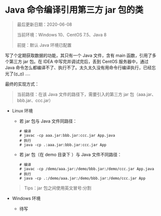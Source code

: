 # Java 命令编译引用第三方 jar 包的类

> 最后更新日期：2020-06-08
>
> 当前环境：Windows 10、CentOS 7.5、Java 8
>
> 前提：默认 Java 环境已配置

写了个定期获取数据的功能，其只有一个 Java 文件，含有 main 函数，引用了多个第三方 jar 包。在 IDEA 中写完并调试完后，丢到 CentOS 服务器中，通过 Java 命令怎么都编译不了、执行不了。太久太久没有用命令行编译执行，已经忘光了(ಥ_ಥ) ....

最终的实现方式：

> 当前路径：在该 Java 文件的路径下，需要引入的第三方 jar 包（aaa.jar、bbb.jar、ccc.jar）

- Linux 环境

  - 若 jar 包与 Java 文件同路径：

    ```shell
    # 编译
    # javac -cp aaa.jar:bbb.jar:ccc.jar App.java
    # 执行
    # java -cp .:aaa.jar:bbb.jar:ccc.jar App
    ```

  - 若 jar 包（在 demo 目录下 ）与 Java 文件不同路径：

    ```shell
    # 编译
    # javac -cp /demo/aaa.jar:/demo/bbb.jar:/demo/ccc.jar App.java
    # 执行
    # java -cp .:/demo/aaa.jar:/demo/bbb.jar:/demo/ccc.jar App
    ```

  > Tips：jar 包之间使用英文冒号:分割

  

- Windows 环境
  - 待写







